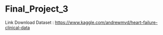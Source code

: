 # Final_Project_3
Link Download Dataset : https://www.kaggle.com/andrewmvd/heart-failure-clinical-data
